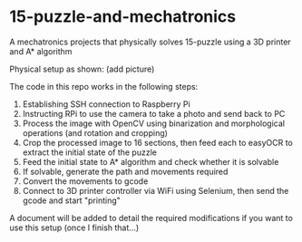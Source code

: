 # 15-puzzle-and-mechatronics
A mechatronics projects that physically solves 15-puzzle using a 3D printer and A* algorithm


Physical setup as shown: 
(add picture)


The code in this repo works in the following steps: 
1. Establishing SSH connection to Raspberry Pi
2. Instructing RPi to use the camera to take a photo and send back to PC
3. Process the image with OpenCV using binarization and morphological operations (and rotation and cropping)
4. Crop the processed image to 16 sections, then feed each to easyOCR to extract the initial state of the puzzle
5. Feed the initial state to A* algorithm and check whether it is solvable
6. If solvable, generate the path and movements required
7. Convert the movements to gcode
8. Connect to 3D printer controller via WiFi using Selenium, then send the gcode and start "printing"


A document will be added to detail the required modifications if you want to use this setup (once I finish that...)
